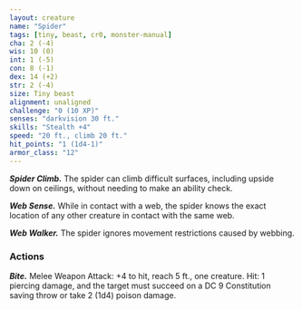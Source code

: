 ```yaml
---
layout: creature
name: "Spider"
tags: [tiny, beast, cr0, monster-manual]
cha: 2 (-4)
wis: 10 (0)
int: 1 (-5)
con: 8 (-1)
dex: 14 (+2)
str: 2 (-4)
size: Tiny beast
alignment: unaligned
challenge: "0 (10 XP)"
senses: "darkvision 30 ft."
skills: "Stealth +4"
speed: "20 ft., climb 20 ft."
hit_points: "1 (1d4-1)"
armor_class: "12"
---
```


***Spider Climb.*** The spider can climb difficult surfaces, including upside down on ceilings, without needing to make an ability check.

***Web Sense.*** While in contact with a web, the spider knows the exact location of any other creature in contact with the same web.

***Web Walker.*** The spider ignores movement restrictions caused by webbing.

### Actions

***Bite.*** Melee Weapon Attack: +4 to hit, reach 5 ft., one creature. Hit: 1 piercing damage, and the target must succeed on a DC 9 Constitution saving throw or take 2 (1d4) poison damage.
